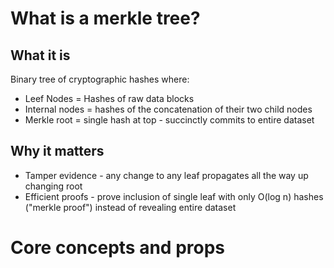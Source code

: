 # What is a merkle tree?
## What it is
Binary tree of cryptographic hashes where:
- Leef Nodes = Hashes of raw data blocks
- Internal nodes = hashes of the concatenation of their two child nodes
- Merkle root = single hash at top - succinctly commits to entire dataset

## Why it matters
- Tamper evidence - any change to any leaf propagates all the way up changing root
- Efficient proofs - prove inclusion of single leaf with only O(log n) hashes ("merkle proof") instead of revealing entire dataset

# Core concepts and props
